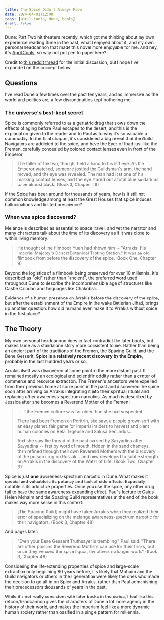 ```yaml
---
title: The Spice Didn't Always Flow
date: 2024-04-01T12:00
tags: [april-cools, dune, books]
draft: false
---
```


Dune: Part Two hit theaters recently, which got me thinking about my own experience reading
Dune in the past, what I enjoyed about it, and my own personal headcannon that made this
novel more enjoyable for me. And hey, it's [April Cools](https://www.aprilcools.club), so
why not put pen to paper here?

Credit to [this reddit
thread](https://reddit.com/r/dune/comments/ddu3cu/who_controlled_arrakis_before_the_harkonnens/f2oe959/)
for the initial discussion, but I hope I've expanded on the concept below.

## Questions

I've read Dune a few times over the past ten years, and as immersive as the world and
politics are, a few discontinuities kept bothering me. 

### The universe's best-kept secret

Spice is commonly referred to as a geriatric drug that slows down the effects of aging
before Paul escapes to the desert, and this is the explanation given to the reader and to
Paul as to why it's so valuable a commodity. In the final chapter, it's considered a big
reveal that the Guild Navigators are addicted to the spice, and have the Eyes of Ibad just
like the Fremen, carefully concealed by colored contact lenses even in front of the
Emperor:

> The taller of the two, though, held a hand to his left eye. As the Emperor watched,
> someone jostled the Guildsman's arm, the hand moved, and the eye was revealed. The man
> had lost one of his masking contact lenses, and the eye stared out a total blue so dark
> as to be almost black. (Book 3, Chapter 48)

If the Spice has been around for thousands of years, how is it still not common knowledge
among at least the Great Houses that spice induces hallucinations and limited prescience?

### When was spice discovered?
Melange is described as essential to space travel, and yet the narrator and many
characters talk about the time of its discovery as if it was close to within living
memory.
  
  > He thought of the filmbook Yueh had shown him -- "Arrakis: His Imperial Majesty's
  > Desert Botanical Testing Station." It was an old filmbook from before the discovery of
  > the spice. (Book One, Chapter 9)
  
Beyond the logistics of a filmbook being preserved for over 10 millennia, it's described
as "old" rather than "ancient", the preferred word used throughout Dune to describe the
incomprehensible age of structures like Castle Caladan and languages like Chakobsa.

Evidence of a human presence on Arrakis before the discovery of the spice, but after the
establishment of the Empire in the wake Butlerian Jihad, brings up another question: how
did humans even make it to Arrakis without spice in the first place?

## The Theory

My own personal headcannon does in fact contradict the later books, but makes
Dune as a standalone story more consistent to me. Rather than being an ancient part of the
traditions of the Fremen, the Spacing Guild, and the Bene Gesserit, **Spice is a
relatively recent discovery by the Empire**, probably in the last hundred years or so.

Arrakis itself was discovered at some point in the more distant past. It remained mostly
an ecological and scientific oddity rather than a center of commerce and resource
extraction. The Fremen's ancestors were expelled from their previous home at some point in
the past and discovered the spice soon after arriving on Arrakis integrating it into their
spiritual rituals and replacing _other_ awareness-spectrum narcotics. As much is described
by Jessica after she becomes a Reverend Mother of the Fremen:

> ... [T]he Fremen culture was far older than she had suspected.
> 
> There had been Fremen on Poritrin, she saw, a people grown soft with an easy planet,
> fair game for Imperial raiders to harvest and plant human colonies on Bela Tegeuse and
> Salusa Secundus...
> 
> And she saw the thread of the past carried by Sayyadina after Sayyadina -- first by word
> of mouth, hidden in the sand chanteys, then refined through their own Reverend Mothers
> with the discovery of the poison drug on Rossak... and now developed to subtle strength
> on Arrakis in the discovery of the Water of Life. (Book Two, Chapter 37)

Spice is just **one** awareness-spectrum narcotic in Dune. What makes it special and
valuable is its potency and lack of side effects. Especially notable is its addictive
properties. Once you use the spice, any other drug fail to have the same
awareness-expanding effect. Paul's lecture to Gaius Helen Mohaim and the Spacing Guild
representatives at the end of the book makes way more sense in this context:

> [The Spacing Guild] might have taken Arrakis when they realized their error of
> specializing on the melange awareness-spectrum narcotic for their navigators. (Book 3,
> Chapter 48)

And pages later:

> "Even your Bene Gesserit Truthsayer is trembling," Paul said. "There are other poisons
> the Reverend Mothers can use for their tricks, but once they've used the spice liquor,
> the others no longer work." (Book 3, Chapter 48)

Considering the life-extending properties of spice and large-scale extraction only
beginning 80 years before, it's likely that Mohaim and the Guild navigators or others in
their generation were likely the ones who made the decision to go all-in on Spice and
Arrakis, rather than Paul admonishing their predecessors thousands of years in the past.

While it's not really consistent with later books in the series, I feel like this
retcon/headcannon gives the characters of Dune a lot more agency in the history of their
world, and makes the Imperium feel like a more dynamic human society rather than ossified
in a single pattern for millennia.
